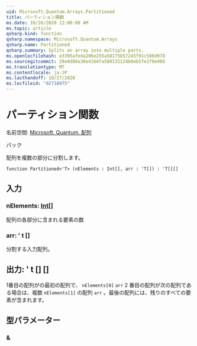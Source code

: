 ```yaml
---
uid: Microsoft.Quantum.Arrays.Partitioned
title: パーティション関数
ms.date: 10/26/2020 12:00:00 AM
ms.topic: article
qsharp.kind: function
qsharp.namespace: Microsoft.Quantum.Arrays
qsharp.name: Partitioned
qsharp.summary: Splits an array into multiple parts.
ms.openlocfilehash: e3395afeda206e255a58175b57245f91c588d978
ms.sourcegitcommit: 29e0d88a30e4166fa580132124b0eb57e1f0e986
ms.translationtype: MT
ms.contentlocale: ja-JP
ms.lasthandoff: 10/27/2020
ms.locfileid: "92718975"
---
```

# <a name="partitioned-function"></a>パーティション関数

名前空間: [Microsoft. Quantum. 配列](xref:Microsoft.Quantum.Arrays)

パック [](https://nuget.org/packages/)


配列を複数の部分に分割します。

```qsharp
function Partitioned<'T> (nElements : Int[], arr : 'T[]) : 'T[][]
```


## <a name="input"></a>入力

### <a name="nelements--int"></a>nElements: [Int](xref:microsoft.quantum.lang-ref.int)[]

配列の各部分に含まれる要素の数


### <a name="arr--t"></a>arr: ' t []

分割する入力配列。



## <a name="output--t"></a>出力: ' t [] []

1番目の配列がの最初の配列で、 `nElements[0]` `arr` 2 番目の配列が次の配列である場合は、複数 `nElements[1]` の配列 `arr` 。最後の配列には、残りのすべての要素が含まれます。

## <a name="type-parameters"></a>型パラメーター

### <a name="t"></a>&

